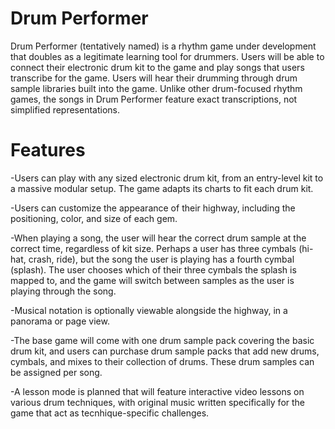 # Drum Performer

Drum Performer (tentatively named) is a rhythm game under development that doubles as a legitimate learning tool for drummers. Users will be able to connect their electronic drum kit to the game and play songs that users transcribe for the game. Users will hear their drumming through drum sample libraries built into the game. Unlike other drum-focused rhythm games, the songs in Drum Performer feature exact transcriptions, not simplified representations.

# Features

-Users can play with any sized electronic drum kit, from an entry-level kit to a massive modular setup. The game adapts its charts to fit each drum kit.

-Users can customize the appearance of their highway, including the positioning, color, and size of each gem.

-When playing a song, the user will hear the correct drum sample at the correct time, regardless of kit size. Perhaps a user has three cymbals (hi-hat, crash, ride), but the song the user is playing has a fourth cymbal (splash). The user chooses which of their three cymbals the splash is mapped to, and the game will switch between samples as the user is playing through the song.

-Musical notation is optionally viewable alongside the highway, in a panorama or page view.

-The base game will come with one drum sample pack covering the basic drum kit, and users can purchase drum sample packs that add new drums, cymbals, and mixes to their collection of drums. These drum samples can be assigned per song.

-A lesson mode is planned that will feature interactive video lessons on various drum techniques, with original music written specifically for the game that act as tecnhique-specific challenges.
